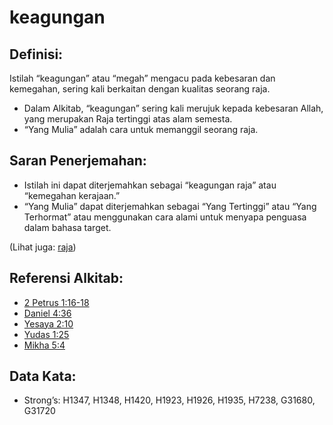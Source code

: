 # keagungan

## Definisi:

Istilah “keagungan” atau “megah” mengacu pada kebesaran dan kemegahan, sering kali berkaitan dengan kualitas seorang raja.

* Dalam Alkitab, “keagungan” sering kali merujuk kepada kebesaran Allah, yang merupakan Raja tertinggi atas alam semesta.
* “Yang Mulia” adalah cara untuk memanggil seorang raja.

## Saran Penerjemahan:

* Istilah ini dapat diterjemahkan sebagai “keagungan raja” atau “kemegahan kerajaan.”
* “Yang Mulia” dapat diterjemahkan sebagai “Yang Tertinggi” atau “Yang Terhormat” atau menggunakan cara alami untuk menyapa penguasa dalam bahasa target.

(Lihat juga: [raja](../other/king.md))

## Referensi Alkitab:

* [2 Petrus 1:16-18](rc://en/tn/help/2pe/01/16)
* [Daniel 4:36](rc://en/tn/help/dan/04/36)
* [Yesaya 2:10](rc://en/tn/help/isa/02/10)
* [Yudas 1:25](rc://en/tn/help/jud/01/25)
* [Mikha 5:4](rc://en/tn/help/mic/05/04)

## Data Kata:

* Strong’s: H1347, H1348, H1420, H1923, H1926, H1935, H7238, G31680, G31720
